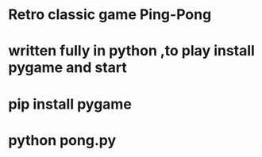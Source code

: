 # Retro classic game Ping-Pong
# written fully in python ,to play install pygame and start
# pip install pygame
# python pong.py 
